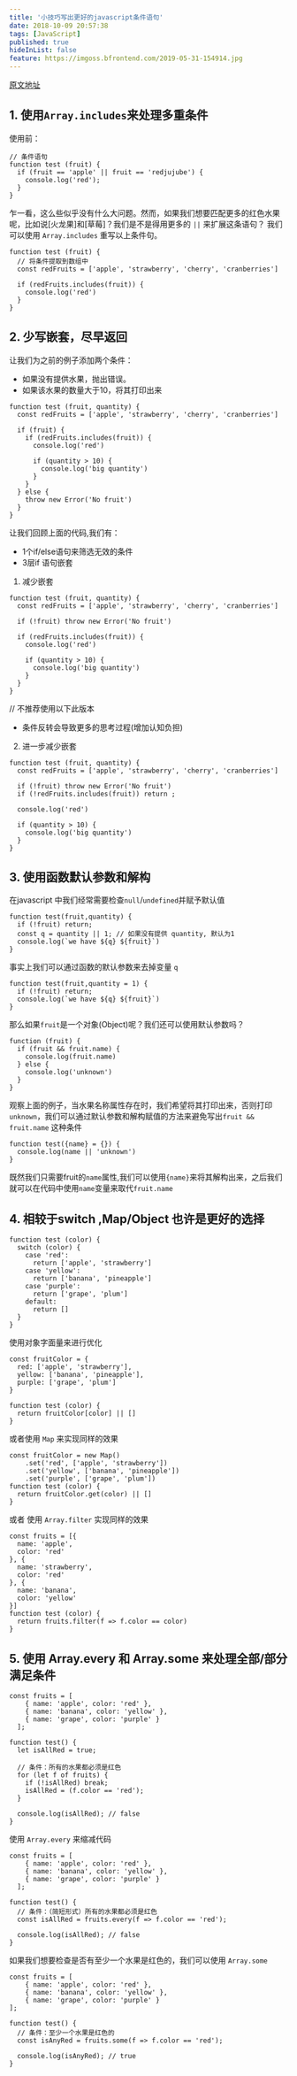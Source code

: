 ```yaml
---
title: '小技巧写出更好的javascript条件语句'
date: 2018-10-09 20:57:38
tags: [JavaScript]
published: true
hideInList: false
feature: https://imgoss.bfrontend.com/2019-05-31-154914.jpg
---
```


[原文地址](https://scotch.io/tutorials/5-tips-to-write-better-conditionals-in-javascript)

## 1. 使用`Array.includes`来处理多重条件

使用前：

```
// 条件语句
function test (fruit) {
  if (fruit == 'apple' || fruit == 'redjujube') {
    console.log('red');
  }
}
```

乍一看，这么些似乎没有什么大问题。然而，如果我们想要匹配更多的红色水果呢，比如说[火龙果]和[草莓]？我们是不是得用更多的 `||` 来扩展这条语句？
我们可以使用 `Array.includes` 重写以上条件句。

```
function test (fruit) {
  // 将条件提取到数组中
  const redFruits = ['apple', 'strawberry', 'cherry', 'cranberries']

  if (redFruits.includes(fruit)) {
    console.log('red')
  }
}
```

## 2. 少写嵌套，尽早返回
让我们为之前的例子添加两个条件：
* 如果没有提供水果，抛出错误。
* 如果该水果的数量大于10，将其打印出来

```
function test (fruit, quantity) {
  const redFruits = ['apple', 'strawberry', 'cherry', 'cranberries']

  if (fruit) {
    if (redFruits.includes(fruit)) {
      console.log('red')

      if (quantity > 10) {
        console.log('big quantity')
      }
    }
  } else {
    throw new Error('No fruit')
  }
}
```

让我们回顾上面的代码,我们有：
* 1个if/else语句来筛选无效的条件
* 3层if 语句嵌套


1. 减少嵌套

```
function test (fruit, quantity) {
  const redFruits = ['apple', 'strawberry', 'cherry', 'cranberries']

  if (!fruit) throw new Error('No fruit')

  if (redFruits.includes(fruit)) {
    console.log('red')

    if (quantity > 10) {
      console.log('big quantity')
    }
  }
}
```

// 不推荐使用以下此版本
* 条件反转会导致更多的思考过程(增加认知负担)
2. 进一步减少嵌套

```
function test (fruit, quantity) {
  const redFruits = ['apple', 'strawberry', 'cherry', 'cranberries']

  if (!fruit) throw new Error('No fruit')
  if (!redFruits.includes(fruit)) return ;

  console.log('red')

  if (quantity > 10) {
    console.log('big quantity')
  }
}
```

## 3. 使用函数默认参数和解构
在javascript 中我们经常需要检查`null`/`undefined`并赋予默认值

```
function test(fruit,quantity) {
  if (!fruit) return;
  const q = quantity || 1; // 如果没有提供 quantity, 默认为1
  console.log(`we have ${q} ${fruit}`)
}
```

事实上我们可以通过函数的默认参数来去掉变量 `q`

```
function test(fruit,quantity = 1) {
  if (!fruit) return;
  console.log(`we have ${q} ${fruit}`)
}
```

那么如果`fruit`是一个对象(Object)呢？我们还可以使用默认参数吗？

```
function (fruit) {
  if (fruit && fruit.name) {
    console.log(fruit.name)
  } else {
    console.log('unknown')
  }
}
```

观察上面的例子，当水果名称属性存在时，我们希望将其打印出来，否则打印`unknown`，我们可以通过默认参数和解构赋值的方法来避免写出`fruit && fruit.name` 这种条件

```
function test({name} = {}) {
  console.log(name || 'unknown')
}
```
既然我们只需要fruit的`name`属性,我们可以使用`{name}`来将其解构出来，之后我们就可以在代码中使用`name`变量来取代`fruit.name`

## 4. 相较于switch ,Map/Object 也许是更好的选择

```
function test (color) {
  switch (color) {
    case 'red':
      return ['apple', 'strawberry']
    case 'yellow':
      return ['banana', 'pineapple']
    case 'purple':
      return ['grape', 'plum']
    default:
      return []
  }
}
```
使用对象字面量来进行优化

```
const fruitColor = {
  red: ['apple', 'strawberry'],
  yellow: ['banana', 'pineapple'],
  purple: ['grape', 'plum']
}

function test (color) {
  return fruitColor[color] || []
}
```

或者使用 `Map` 来实现同样的效果

```
const fruitColor = new Map()
    .set('red', ['apple', 'strawberry'])
    .set('yellow', ['banana', 'pineapple'])
    .set('purple', ['grape', 'plum'])
function test (color) {
  return fruitColor.get(color) || []
}
```

或者 使用 `Array.filter` 实现同样的效果

```
const fruits = [{
  name: 'apple',
  color: 'red'
}, {
  name: 'strawberry',
  color: 'red'
}, {
  name: 'banana',
  color: 'yellow'
}]
function test (color) {
  return fruits.filter(f => f.color == color)
}
```

## 5. 使用 Array.every 和 Array.some 来处理全部/部分满足条件

```
const fruits = [
    { name: 'apple', color: 'red' },
    { name: 'banana', color: 'yellow' },
    { name: 'grape', color: 'purple' }
  ];

function test() {
  let isAllRed = true;

  // 条件：所有的水果都必须是红色
  for (let f of fruits) {
    if (!isAllRed) break;
    isAllRed = (f.color == 'red');
  }

  console.log(isAllRed); // false
}
```
使用 `Array.every` 来缩减代码

```
const fruits = [
    { name: 'apple', color: 'red' },
    { name: 'banana', color: 'yellow' },
    { name: 'grape', color: 'purple' }
  ];

function test() {
  // 条件：（简短形式）所有的水果都必须是红色
  const isAllRed = fruits.every(f => f.color == 'red');

  console.log(isAllRed); // false
}
```

如果我们想要检查是否有至少一个水果是红色的，我们可以使用 `Array.some` 

```
const fruits = [
    { name: 'apple', color: 'red' },
    { name: 'banana', color: 'yellow' },
    { name: 'grape', color: 'purple' }
];

function test() {
  // 条件：至少一个水果是红色的
  const isAnyRed = fruits.some(f => f.color == 'red');

  console.log(isAnyRed); // true
}

```